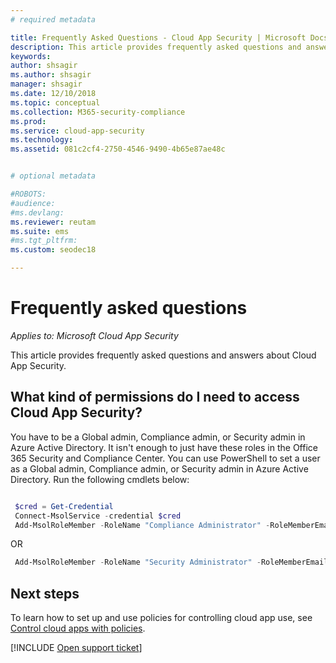 ```yaml
---
# required metadata

title: Frequently Asked Questions - Cloud App Security | Microsoft Docs
description: This article provides frequently asked questions and answers about Cloud App Security.
keywords:
author: shsagir
ms.author: shsagir
manager: shsagir
ms.date: 12/10/2018
ms.topic: conceptual
ms.collection: M365-security-compliance
ms.prod:
ms.service: cloud-app-security
ms.technology:
ms.assetid: 081c2cf4-2750-4546-9490-4b65e87ae48c


# optional metadata

#ROBOTS:
#audience:
#ms.devlang:
ms.reviewer: reutam
ms.suite: ems
#ms.tgt_pltfrm:
ms.custom: seodec18

---
```

# Frequently asked questions

*Applies to: Microsoft Cloud App Security*

This article provides frequently asked questions and answers about Cloud App Security.

## What kind of permissions do I need to access Cloud App Security?

You have to be a Global admin, Compliance admin, or Security admin in Azure Active Directory. It isn't enough to just have these roles in the Office 365 Security and Compliance Center. You can use PowerShell to set a user as a Global admin, Compliance admin, or Security admin in Azure Active Directory. Run the following cmdlets below:

```powershell

 $cred = Get-Credential
 Connect-MsolService -credential $cred
 Add-MsolRoleMember -RoleName "Compliance Administrator" -RoleMemberEmailAddress "XX@XX.XX"
```

 OR

```powershell
 Add-MsolRoleMember -RoleName "Security Administrator" -RoleMemberEmailAddress “XX@XX.XX”
```

## Next steps  
To learn how to set up and use policies for controlling cloud app use, see [Control cloud apps with policies](control-cloud-apps-with-policies.md).   

[!INCLUDE [Open support ticket](includes/support.md)]  
